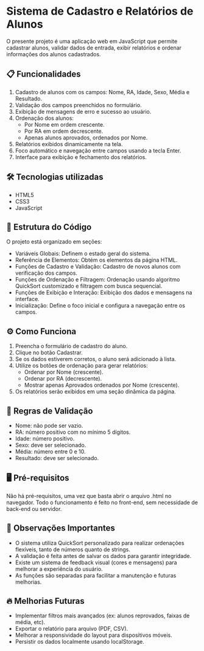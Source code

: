 # Sistema de Cadastro e Relatórios de Alunos

O presente projeto é uma aplicação web em JavaScript que permite cadastrar alunos, validar dados de entrada, exibir relatórios e ordenar informações dos alunos cadastrados.

## 📋 Funcionalidades

1. Cadastro de alunos com os campos: Nome, RA, Idade, Sexo, Média e Resultado.
2. Validação dos campos preenchidos no formulário.
3. Exibição de mensagens de erro e sucesso ao usuário.
4. Ordenação dos alunos:
    - Por Nome em ordem crescente.
    - Por RA em ordem decrescente.
    - Apenas alunos aprovados, ordenados por Nome.
5. Relatórios exibidos dinamicamente na tela.
6. Foco automático e navegação entre campos usando a tecla Enter.
7. Interface para exibição e fechamento dos relatórios.

## 🛠️ Tecnologias utilizadas

- HTML5
- CSS3
- JavaScript

## 📂 Estrutura do Código

O projeto está organizado em seções:

- Variáveis Globais: Definem o estado geral do sistema.
- Referência de Elementos: Obtém os elementos da página HTML.
- Funções de Cadastro e Validação: Cadastro de novos alunos com verificação dos campos.
- Funções de Ordenação e Filtragem: Ordenação usando algoritmo QuickSort customizado e filtragem com busca sequencial.
- Funções de Exibição e Interação: Exibição dos dados e mensagens na interface.
- Inicialização: Define o foco inicial e configura a navegação entre os campos.

## ⚙️ Como Funciona

1. Preencha o formulário de cadastro do aluno.
2. Clique no botão Cadastrar.
3. Se os dados estiverem corretos, o aluno será adicionado à lista.
4. Utilize os botões de ordenação para gerar relatórios:
    - Ordenar por Nome (crescente).
    - Ordenar por RA (decrescente).
    - Mostrar apenas Aprovados ordenados por Nome (crescente).
5. Os relatórios serão exibidos em uma seção dinâmica da página.

## 📌 Regras de Validação

- Nome: não pode ser vazio.
- RA: número positivo com no mínimo 5 dígitos.
- Idade: número positivo.
- Sexo: deve ser selecionado.
- Média: número entre 0 e 10.
- Resultado: deve ser selecionado.

## 🖥️ Pré-requisitos

Não há pré-requisitos, uma vez que basta abrir o arquivo .html no navegador.
Todo o funcionamento é feito no front-end, sem necessidade de back-end ou servidor.

## 📄 Observações Importantes

- O sistema utiliza QuickSort personalizado para realizar ordenações flexíveis, tanto de números quanto de strings.
- A validação é feita antes de salvar os dados para garantir integridade.
- Existe um sistema de feedback visual (cores e mensagens) para melhorar a experiência do usuário.
- As funções são separadas para facilitar a manutenção e futuras melhorias.

## 🔥 Melhorias Futuras

- Implementar filtros mais avançados (ex: alunos reprovados, faixas de média, etc).
- Exportar o relatório para arquivo (PDF, CSV).
- Melhorar a responsividade do layout para dispositivos móveis.
- Persistir os dados localmente usando localStorage. 